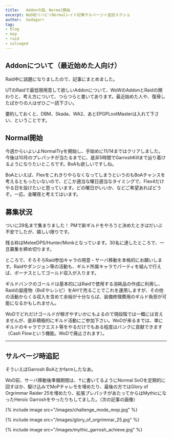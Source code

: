 ```yaml
---
title:   Addonの話、Normal開始
excerpt: WoD前リハビリNormalレイド記事サルベージ＋追加スクショ
author:  Gadagarr
tag:
- blog
- mop
- raid
- salvaged
---
```


## Addonについて（最近始めた人向け）

Raid中に話題になりましたので、記事にまとめました。

UTのRaidで最低限用意して欲しいAddonについて、WoWのAddonとRaidの関わりと、考え方について、つらつらと書いてあります。最近始めた人や、復帰したばかりの人はぜひご一読下さい。

要約しておくと、DBM、Skada、WA2、あとEPGPLootMasterは入れて下さい、ということです。

## Normal開始

今週からいよいよNormalTryを開始し、手始めに11/14まではクリアしました。今後は10月のプレパッチが当たるまでに、是非5時間でGarroshKillまで辿り着けるようになりたいところです。BoAも欲しいですしね。

BoAといえば、FlexをこれきりやらなくなってしまうというのもBoAチャンスを考えるともったいないので、どこか適当な曜日適当なタイミングで、Flex4だけやる日を設けたいと思っています。どの曜日がいいか、などご希望あればどうぞ。一応、金曜夜と考えてはいます。

## 募集状況

ついに29名まで集まりました！ PMで新ギルドをやろうと決めたときはだいぶ不安でしたが、嬉しい限りです。

残る枠はMeleeDPS/Hunter/Monkとなっています。30名に達したところで、一旦募集を締め切ります。





ところで、そろそろRaid参加キャラの用意・サーバ移動を本格的にお願いします。Raidやダンジョン等の活動も、ギルド所属キャラでパーティを組んで行えば、ボーナスとしてゴールド収入が入ります。

ギルドバンクのゴールドは基本的にはRaidで使用する消耗品の作成に利用し、Raidの副産物（BoEやレシピ）をAHで売ることでこれを運用しますが、その他の活動からくる収入を含めて余裕が十分ならば、装備修理費用のギルド負担が可能になるかもしれません。

WoDでどれだけゴールドが稼ぎやすいかにもよるので現段階では一概には言えませんが、是非積極的にギルド活動にご参加下さい。WoDが来るまでは、単にギルドのキャラでクエスト等をやるだけでもある程度はバンクに貢献できます（Cash Flowという機能。WoDで廃止されます）。

-----

## サルベージ時追記

そういえばGarrosh BoAとかfarmしたなあ。

WoD前、サーバ移動後準備期間は、↑に書いてるようにNormal SoOを定期的に回すほか、駆け込みでMoPチャレモを埋めたり、最後の方ではGlory of Orgrimmar Raider 25を埋めたり、拡張プレパッチがあたってからはMythicになったHeroic Garroshをやったりもしてました。（次の記事の画像）

{% include image src="/images/challenge_mode_mop.jpg" %}

{% include image src="/images/glory_of_orgrimmar_25.jpg" %}

{% include image src="/images/mythic_garrosh_achieve.jpg" %}
